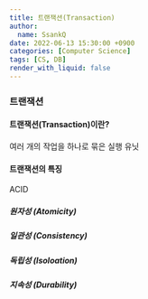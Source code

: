 ```yaml
---
title: 트랜잭션(Transaction)
author:
  name: SsankQ
date: 2022-06-13 15:30:00 +0900
categories: [Computer Science]
tags: [CS, DB]
render_with_liquid: false
---
```


### 트랜잭션

#### 트랜잭션(Transaction)이란?

여러 개의 작업을 하나로 묶은 실행 유닛

#### 트랜잭션의 특징

ACID

##### 원자성 (Atomicity)

##### 일관성 (Consistency)

##### 독립성 (Isoloation)

##### 지속성 (Durability)
